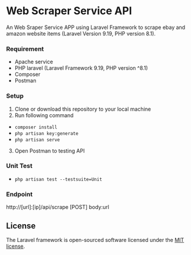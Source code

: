 # Web Scraper Service API

An Web Sraper Service APP using Laravel Framework to scrape ebay and amazon website items (Laravel Version 9.19, PHP version 8.1).

### Requirement
- Apache service
- PHP laravel (Laravel Framework 9.19, PHP version ^8.1)
- Composer
- Postman

### Setup

1. Clone or download this repository to your local machine
2. Run following command
- <code>composer install</code>
- <code>php artisan key:generate</code>
- <code>php artisan serve</code>
3. Open Postman to testing API

### Unit Test
- `php artisan test --testsuite=Unit`

### Endpoint

http://[url]:[ip]/api/scrape [POST] body:url
## License

The Laravel framework is open-sourced software licensed under the [MIT license](https://opensource.org/licenses/MIT).
